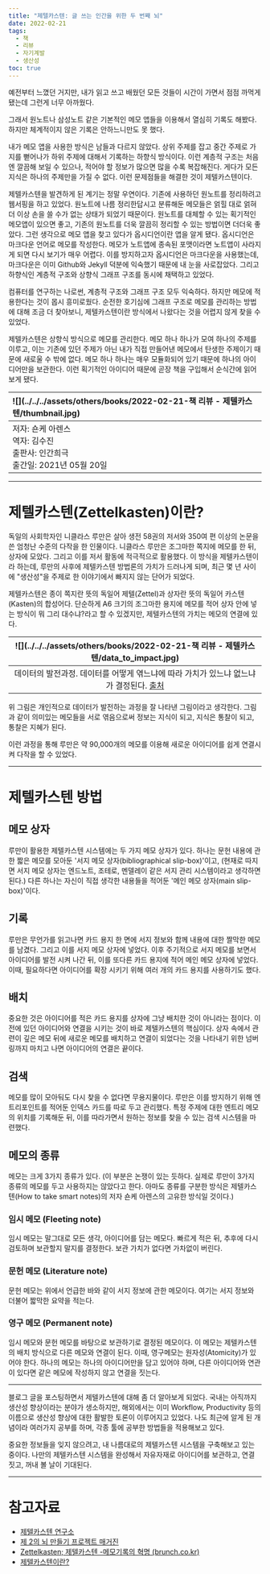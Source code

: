 ```yaml
---
title: "제텔카스텐: 글 쓰는 인간을 위한 두 번째 뇌"
date: 2022-02-21
tags: 
  - 책
  - 리뷰
  - 자기계발
  - 생산성
toc: true
---
```


예전부터 느꼈던 거지만, 내가 읽고 쓰고 배웠던 모든 것들이 시간이 가면서 점점 까먹게 됐는데 그런게 너무 아까웠다.

그래서 원노트나 삼성노트 같은 기본적인 메모 앱들을 이용해서 열심히 기록도 해봤다.
하지만 체계적이지 않은 기록은 안하느니만도 못 했다.

내가 메모 앱을 사용한 방식은 남들과 다르지 않았다.
상위 주제를 잡고 중간 주제로 가지를 뻗어나가 하위 주제에 대해서 기록하는 하향식 방식이다.
이런 계층적 구조는 처음엔 깔끔해 보일 수 있으나, 적어야 할 정보가 많으면 많을 수록 복잡해진다.
게다가 모든 지식은 하나의 주제만을 가질 수 없다.
이런 문제점들을 해결한 것이 제텔카스텐이다.

제텔카스텐을 발견하게 된 계기는 정말 우연이다.
기존에 사용하던 원노트를 정리하려고 웹서핑을 하고 있었다.
원노트에 나름 정리한답시고 분류해둔 메모들은 얽힐 대로 얽혀 더 이상 손을 쓸 수가 없는 상태가 되었기 때문이다.
원노트를 대체할 수 있는 획기적인 메모앱이 있으면 좋고, 기존의 원노트를 더욱 깔끔히 정리할 수 있는 방법이면 더더욱 좋았다.
그런 생각으로 메모 앱을 찾고 있다가 옵시디언이란 앱을 알게 됐다.
옵시디언은 마크다운 언어로 메모를 작성한다.
메모가 노트앱에 종속된 포맷이라면 노트앱이 사라지게 되면 다시 보기가 매우 어렵다.
이를 방지하고자 옵시디언은 마크다운을 사용했는데, 마크다운은 이미 Github와 Jekyll 덕분에 익숙했기 때문에 내 눈을 사로잡았다.
그리고 하향식인 계층적 구조와 상향식 그래프 구조를 동시에 채택하고 있었다.

컴퓨터를 연구하는 나로썬, 계층적 구조와 그래프 구조 모두 익숙하다.
하지만 메모에 적용한다는 것이 몹시 흥미로웠다.
순전한 호기심에 그래프 구조로 메모를 관리하는 방법에 대해 조금 더 찾아보니, 제텔카스텐이란 방식에서 나왔다는 것을 어렵지 않게 찾을 수 있었다.

제텔카스텐은 상향식 방식으로 메모를 관리한다.
메모 하나 하나가 모여 하나의 주제를 이루고, 이는 기존에 있던 주제가 아닌 내가 직접 만들어낸 메모에서 탄생한 주제이기 때문에 새로울 수 밖에 없다.
메모 하나 하나는 매우 모듈화되어 있기 때문에 하나의 아이디어만을 보관한다.
이런 획기적인 아이디어 때문에 곧장 책을 구입해서 순식간에 읽어보게 됐다.

| ![](../../../assets/others/books/2022-02-21-책 리뷰 - 제텔카스텐/thumbnail.jpg)              |
| :------------------------------------------------------- |
| 저자: 숀케 아렌스<br>역자: 김수진<br>출판사: 인간희극<br>출간일: 2021년 05월 20일 |

------

# 제텔카스텐(Zettelkasten)이란?

독일의 사회학자인 니클라스 루만은 살아 생전 58권의 저서와 350여 편 이상의 논문을 쓴 엄청난 수준의 다작을 한 인물이다.
니클라스 루만은 조그마한 쪽지에 메모를 한 뒤, 상자에 모았다. 그리고 이를 저서 활동에 적극적으로 활용했다.
이 방식을 제텔카스텐이라 하는데, 루만의 사후에 제텔카스텐 방법론의 가치가 드러나게 되며, 최근 몇 년 사이에 "생산성"을 주제로 한 이야기에서 빠지지 않는 단어가 되었다.

제텔카스텐은 종이 쪽지란 뜻의 독일어 제텔(Zettel)과 상자란 뜻의 독일어 카스텐(Kasten)의 합성어다.
단순하게 A6 크기의 조그마한 용지에 메모를 적어 상자 안에 넣는 방식이 뭐 그리 대수냐?라고 할 수 있겠지만, 제텔카스텐의 가치는 메모의 연결에 있다.

| ![](../../../assets/others/books/2022-02-21-책 리뷰 - 제텔카스텐/data_to_impact.jpg) |
|:------:|
|데이터의 발전과정. 데이터를 어떻게 엮느냐에 따라 가치가 있느냐 없느냐가 결정된다. [출처](https://dailymanna.blog/2019/05/01/data-information-knowledge-insight-wisdom-impact/)|

위 그림은 개인적으로 데이터가 발전하는 과정을 잘 나타낸 그림이라고 생각한다.
그림과 같이 의미있는 메모들을 서로 엮음으로써 정보는 지식이 되고, 지식은 통찰이 되고, 통찰은 지혜가 된다.

이런 과정을 통해 루만은 약 90,000개의 메모를 이용해 새로운 아이디어를 쉽게 연결시켜 다작을 할 수 있었다.

------
# 제텔카스텐 방법

## 메모 상자

루만이 활용한 제텔카스텐 시스템에는 두 가지 메모 상자가 있다.
하나는 문헌 내용에 관한 짧은 메모를 모아둔 '서지 메모 상자(bibliographical slip-box)'이고, (현재로 따지면 서지 메모 상자는 엔드노트, 조테로, 멘델레이 같은 서지 관리 시스템이라고 생각하면 된다.) 다른 하나는 자신이 직접 생각한 내용들을 적어둔 '메인 메모 상자(main slip-box)'이다.

## 기록

루만은 무언가를 읽고나면 카드 용지 한 면에 서지 정보와 함께 내용에 대한 짤막한 메모를 남겼다.
그리고 이를 서지 메모 상자에 넣었다.
이후 주기적으로 서지 메모를 보면서 아이디어를 발전 시켜 나간 뒤, 이를 또다른 카드 용지에 적어 메인 메모 상자에 넣었다.
이때, 필요하다면 아이디어를 확장 시키기 위해 여러 개의 카드 용지를 사용하기도 했다.

## 배치

중요한 것은 아이디어를 적은 카드 용지를 상자에 그냥 배치한 것이 아니라는 점이다.
이전에 있던 아이디어와 연결을 시키는 것이 바로 제텔카스텐의 핵심이다.
상자 속에서 관련이 깊은 메모 뒤에 새로운 메모를 배치하고 연결이 되었다는 것을 나타내기 위한 넘버링까지 마치고 나면 아이디어의 연결은 끝이다.

## 검색

메모를 많이 모아둬도 다시 찾을 수 없다면 무용지물이다.
루만은 이를 방지하기 위해 엔트리포인트를 적어둔 인덱스 카드를 따로 두고 관리했다.
특정 주제에 대한 엔트리 메모의 위치를 기록해둔 뒤, 이를 따라가면서 원하는 정보를 찾을 수 있는 검색 시스템을 마련했다.

## 메모의 종류

메모는 크게 3가지 종류가 있다.
(이 부분은 논쟁이 있는 듯하다. 실제로 루만이 3가지 종류의 메모를 두고 사용하지는 않았다고 한다. 아마도 종류를 구분한 방식은 제텔카스텐(How to take smart notes)의 저자 숀케 아렌스의 고유한 방식일 것이다.)

### 임시 메모 (Fleeting note)

임시 메모는 말그대로 모든 생각, 아이디어를 담는 메모다. 빠르게 적은 뒤, 추후에 다시 검토하며 보관할지 말지를 결정한다. 보관 가치가 없다면 가차없이 버린다.

### 문헌 메모 (Literature note)

문헌 메모는 위에서 언급한 바와 같이 서지 정보에 관한 메모이다. 여기는 서지 정보와 더불어 짧막한 요약을 적는다.

### 영구 메모 (Permanent note)

임시 메모와 문헌 메모를 바탕으로 보관하기로 결정된 메모이다.
이 메모는 제텔카스텐의 배치 방식으로 다른 메모와 연결이 된다.
이때, 영구메모는 원자성(Atomicity)가 있어야 한다.
하나의 메모는 하나의 아이디어만을 담고 있어야 하며, 다른 아이디어와 연관이 있다면 같은 메모에 작성하지 않고 연결을 짓는다.

-----

블로그 글을 포스팅하면서 제텔카스텐에 대해 좀 더 알아보게 되었다.
국내는 아직까지 생산성 향상이라는 분야가 생소하지만, 해외에서는 이미 Workflow, Productivity 등의 이름으로 생산성 향상에 대한 활발한 토론이 이루어지고 있었다.
나도 최근에 알게 된 개념이라 여러가지 공부를 하며, 각종 툴에 공부한 방법들을 적용해보고 있다.

중요한 정보들을 잊지 않으려고, 내 나름대로의 제텔카스텐 시스템을 구축해보고 있는 중이다.
나만의 제텔카스텐 시스템을 완성해서 자유자재로 아이디어를 보관하고, 연결 짓고, 꺼내 볼 날이 기대된다.

-----

# 참고자료

- [제텔카스텐 연구소](https://www.zklab.kr/)
- [제 2의 뇌 만들기 프로젝트 매거진](https://brunch.co.kr/magazine/basb)
- [Zettelkasten; 제텔카스텐 -메모기록의 혁명 (brunch.co.kr)](https://brunch.co.kr/@ehan/356)
- [제텔카스텐이란?](https://brunch.co.kr/@labica/50)



